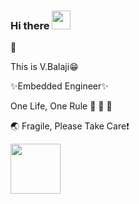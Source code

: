 ### Hi there <img src="https://media.giphy.com/media/hvRJCLFzcasrR4ia7z/giphy.gif" width="30px">
🌱 

This is V.Balaji:grin:

✨Embedded Engineer✨

One Life, One Rule :see_no_evil: :hear_no_evil: :speak_no_evil:

:earth_asia: Fragile, Please Take Care:heavy_exclamation_mark:

<img src="https://media.giphy.com/media/31vamYdZV5ISQ/giphy.gif" width="80px">



<!--
**balaji303/balaji303** is a ✨ _special_ ✨ repository because its `README.md` (this file) appears on your GitHub profile.
Enough Clicking Yours, Click Mine -[:computer:](https://balajimail9.wixsite.com/balaji) 
<img src="https://media.giphy.com/media/QTyXA9BgXwyJ91rsNA/giphy.gif" width="40px">
<img src="https://media.giphy.com/media/fojJlPjoRgRpe/giphy.gif" width="40px">
<img src="https://media.giphy.com/media/pDCR0ysoU15k05SSWC/giphy.gif" width="80px">
Here are some ideas to get you started:
- 🔭 I’m currently working on ...
- 🌱 I’m currently learning ...
- 👯 I’m looking to collaborate on ...
- 🤔 I’m looking for help with ...
- 💬 Ask me about ...
- 📫 How to reach me: ...
- 😄 Pronouns: ...
- ⚡ Fun fact: ...
-->
